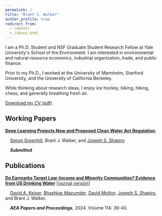 ```yaml
---
permalink: /
title: "Brant J. Walker"
author_profile: true
redirect_from: 
  - /about/
  - /about.html
---
```


I am a Ph.D. Student and NSF Graduate Student Research Fellow at Yale University's School of the Environment. I am interested in environmental and natural resource economics, industrial organization, trade, and public finance.

Prior to my Ph.D., I worked at the University of Mannheim, Stanford University, and the University of California Berkeley. 

While thinking about research ideas, I enjoy ice hockey, biking, hiking, chess, and generally breathing fresh air.

[Download my CV (pdf)](https://brantjwalker.github.io/files/CV.pdf)

Working Papers
------

**[Deep Learning Projects New and Proposed Clean Water Act Regulation](https://brantjwalker.github.io/files/Papers/Clean_Water_Act_Deep_Learning_Main_Text_and_SM.pdf).** 

&nbsp;&nbsp;&nbsp;&nbsp;[Simon Greenhill](https://simondgreenhill.github.io/), Brant J. Walker, and [Joseph S. Shapiro](https://www.joseph-s-shapiro.com/) 

&nbsp;&nbsp;&nbsp;&nbsp;***Submitted***


Publications
------

**[Do Earmarks Target Low-Income and Minority Communities? Evidence from US Drinking Water](https://brantjwalker.github.io/files/Papers/SDWA_Earmarks_WP.pdf)** [[journal version]](https://www.aeaweb.org/articles?id=10.1257/pandp.20241009)

&nbsp;&nbsp;&nbsp;&nbsp;[David A. Keiser](https://sites.google.com/site/dkeiserecon/home), [Bhashkar Mazumder](https://sites.google.com/view/bhash/home), [David Molitor](https://www.davidmolitor.com/), [Joseph S. Shapiro](https://www.joseph-s-shapiro.com/), and Brant J. Walker.

&nbsp;&nbsp;&nbsp;&nbsp;***AEA Papers and Proceedings***, 2024. Volume 114: 36-40.

